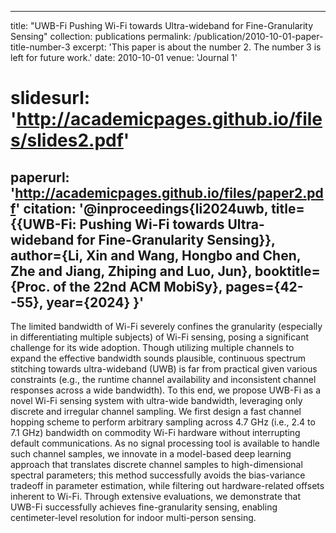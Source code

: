 <!--
---
title: "UWB-Fi Pushing Wi-Fi towards Ultra-wideband for Fine-Granularity Sensing"
collection: publications
permalink: /publication/2024-06-UWBFi-MobiSys
excerpt: 'We propose UWB-Fi as a novel Wi-Fi sensing system with ultra-wide bandwidth, leveraging only discrete and irregular channel sampling.'
date: 2024
venue: 'The 22nd ACM International Conference on Mobile Systems, Applications, and Services'
paperurl: 'http://MadFrogL.github.io/files/UWB-Fi Pushing Wi-Fi towards Ultra-wideband for Fine-Granularity Sensing.pdf'
citation: '@inproceedings{li2024uwb,
  title={{UWB-Fi: Pushing Wi-Fi towards Ultra-wideband for Fine-Granularity Sensing}},
  author={Li, Xin and Wang, Hongbo and Chen, Zhe and Jiang, Zhiping and Luo, Jun},
  booktitle={Proc. of the 22nd ACM MobiSy},
  pages={42--55},
  year={2024}
}'
---
-->

---
title: "UWB-Fi Pushing Wi-Fi towards Ultra-wideband for Fine-Granularity Sensing"
collection: publications
permalink: /publication/2010-10-01-paper-title-number-3
excerpt: 'This paper is about the number 2. The number 3 is left for future work.'
date: 2010-10-01
venue: 'Journal 1'
# slidesurl: 'http://academicpages.github.io/files/slides2.pdf'
paperurl: 'http://academicpages.github.io/files/paper2.pdf'
citation: '@inproceedings{li2024uwb,
  title={{UWB-Fi: Pushing Wi-Fi towards Ultra-wideband for Fine-Granularity Sensing}},
  author={Li, Xin and Wang, Hongbo and Chen, Zhe and Jiang, Zhiping and Luo, Jun},
  booktitle={Proc. of the 22nd ACM MobiSy},
  pages={42--55},
  year={2024}
}'
---

The limited bandwidth of Wi-Fi severely confines the granularity (especially in differentiating multiple subjects) of Wi-Fi sensing, posing a significant challenge for its wide adoption. Though utilizing multiple channels to expand the effective bandwidth sounds plausible, continuous spectrum stitching towards ultra-wideband (UWB) is far from practical given various constraints (e.g., the runtime channel availability and inconsistent channel responses across a wide bandwidth). To this end, we propose UWB-Fi as a novel Wi-Fi sensing system with ultra-wide bandwidth, leveraging only discrete and irregular channel sampling. We first design a fast channel hopping scheme to perform arbitrary sampling across 4.7 GHz (i.e., 2.4 to 7.1 GHz) bandwidth on commodity Wi-Fi hardware without interrupting default communications. As no signal processing tool is available to handle such channel samples, we innovate in a model-based deep learning approach that translates discrete channel samples to high-dimensional spectral parameters; this method successfully avoids the bias-variance tradeoff in parameter estimation, while filtering out hardware-related offsets inherent to Wi-Fi. Through extensive evaluations, we demonstrate that UWB-Fi successfully achieves fine-granularity sensing, enabling centimeter-level resolution for indoor multi-person sensing.
